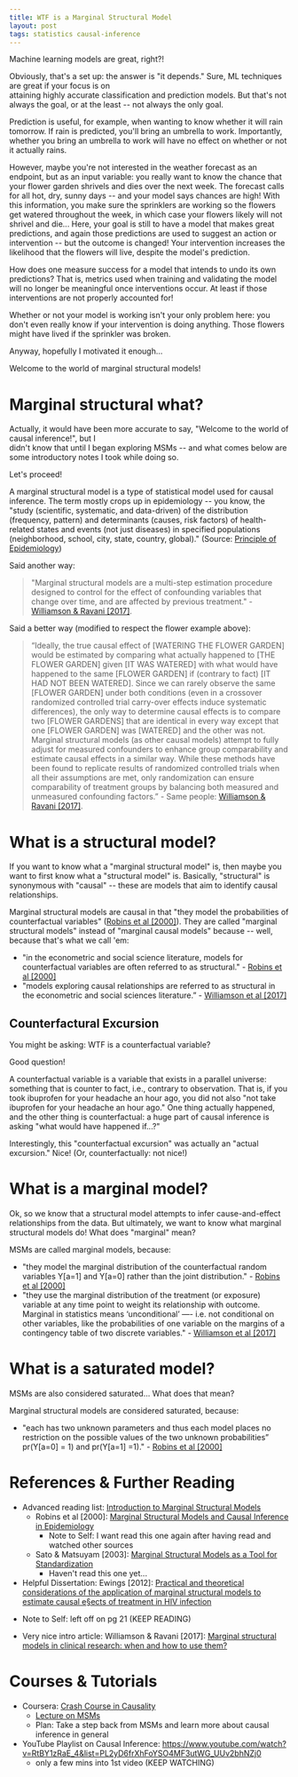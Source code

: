 ```yaml
---
title: WTF is a Marginal Structural Model
layout: post
tags: statistics causal-inference
---
```


Machine learning models are great, right?!   

Obviously, that's a set up: the answer is "it depends."  Sure, ML techniques are great if your focus is on  
attaining highly accurate classification and prediction models.  But that's not always the goal, or at the least -- not
always the only goal.

Prediction is useful, for example, when wanting 
to know whether it will rain tomorrow.  If rain is predicted, you'll bring an umbrella to work.  Importantly, whether you
bring an umbrella to work will have no effect on whether or not it actually rains.  

However, maybe you're not interested
in the weather forecast as an endpoint, but as an input variable: you really want to know the chance that your flower 
garden shrivels and dies over the next week.  The forecast calls for all hot, dry, sunny days -- and your model says chances
are high!  With this information, you make sure the sprinklers are working so the flowers get watered throughout
the week, in which case your flowers likely will not shrivel and die... Here, your goal is still to have a model 
that makes great predictions, and again those predictions are used to suggest an action or intervention -- but the outcome
is changed!  Your intervention increases the likelihood that the flowers will live, despite the model's prediction.

How does one measure success for a model that intends to undo its own predictions?  That is, metrics used 
when training and validating the model will no longer be meaningful once interventions occur.  At least if those 
interventions are not properly accounted for!

Whether or not your model is working isn't your only problem here: you don't even really know if your 
intervention is doing anything.  Those flowers might have lived if the sprinkler was broken.  

Anyway, hopefully I motivated it enough...

Welcome to the world of marginal structural models!

# Marginal structural what?
Actually, it would have been more accurate to say, "Welcome to the world of causal inference!", but I  
didn't know that until I began exploring MSMs -- and what comes below are some introductory notes I took while doing so.

Let's proceed!

A marginal structural model is a type of statistical model used for causal inference.  The term mostly crops
up in epidemiology -- you know, the "study (scientific, systematic, and data-driven) of the distribution (frequency, pattern) and determinants (causes, risk factors) of health-related states and events (not just diseases) in specified populations (neighborhood, school, city, state, country, global)." (Source: [Principle of Epidemiology](https://www.cdc.gov/ophss/csels/dsepd/ss1978/index.html))

Said another way:
> "Marginal structural models are a multi-step estimation procedure designed to control for the effect of 
> confounding variables that change over time, and are affected by previous treatment." - [Williamson & Ravani [2017]](https://academic.oup.com/ndt/article/32/suppl_2/ii84/2989980).

Said a better way (modified to respect the flower example above):
> “Ideally, the true causal effect of [WATERING THE FLOWER GARDEN] would be estimated by comparing what actually happened to  [THE FLOWER GARDEN] given [IT WAS WATERED] with what would have happened to the same [FLOWER GARDEN] if (contrary to fact) [IT HAD NOT BEEN WATERED]. Since we can rarely observe the same [FLOWER GARDEN] under both conditions (even in a crossover randomized controlled trial carry-over effects induce systematic differences), the only way to determine causal effects is to compare two [FLOWER GARDENS] that are identical in every way except that one [FLOWER GARDEN] was [WATERED] and the other was not. Marginal structural models (as other causal models) attempt to fully adjust for measured confounders to enhance group comparability and estimate causal effects in a similar way. While these methods have been found to replicate results of randomized controlled trials when all their assumptions are met, only randomization can ensure comparability of treatment groups by balancing both measured and unmeasured confounding factors.” - Same people: [Williamson & Ravani [2017]](https://academic.oup.com/ndt/article/32/suppl_2/ii84/2989980).



# What is a structural model?   
If you want to know what a "marginal structural model" is, then maybe you want to first know
what a "structural model" is.  Basically, "structural" is synonymous with "causal" -- these are models that
aim to identify causal relationships.

Marginal structural models are causal in that "they model the probabilities of counterfactual variables" ([Robins et al [2000]](https://epiresearch.org/wp-content/uploads/2014/07/Robins_EPI_2000_11_550.pdf)). They are called "marginal
structural models" instead of "marginal causal models" because -- well, because that's what we call 'em:
* "in the econometric and social science literature, 
models for counterfactual variables are often referred to as structural." - [Robins et al [2000]](https://epiresearch.org/wp-content/uploads/2014/07/Robins_EPI_2000_11_550.pdf)
* "models exploring causal relationships are referred to as structural in the econometric and social sciences 
literature.” - [Williamson et al [2017]](https://academic.oup.com/ndt/article/32/suppl_2/ii84/2989980)


## Counterfactural Excursion 
You might be asking: WTF is a counterfactual variable?  

Good question!

A counterfactual variable is a variable that exists in a parallel universe: something that is counter to fact, i.e.,
contrary to observation.  That is, if you took ibuprofen for your headache an hour ago, you did not also "not take
ibuprofen for your headache an hour ago."  One thing actually happened, and the other thing is counterfactual: a huge
part of causal inference is asking "what would have happened if...?"

Interestingly, this "counterfactual excursion" was actually an "actual excursion."  Nice!  (Or, counterfactually: not nice!)


# What is a marginal model?  
Ok, so we know that a structural model attempts to infer cause-and-effect relationships from the data.  But ultimately,
we want to know what marginal structural models do!  What does "marginal" mean? 

MSMs are called marginal models, because: 
* "they model the marginal distribution of the counterfactual random variables Y[a=1] and Y[a=0] rather than the joint distribution." - [Robins et al [2000]](https://epiresearch.org/wp-content/uploads/2014/07/Robins_EPI_2000_11_550.pdf)
* "they use the marginal distribution of the treatment (or exposure) variable at any time point to weight its relationship with outcome. Marginal in statistics means ‘unconditional’ —- i.e. not conditional on other variables, like the probabilities of one variable on the margins of a contingency table of two discrete variables." - [Williamson et al [2017]](https://academic.oup.com/ndt/article/32/suppl_2/ii84/2989980)



# What is a saturated model?
MSMs are also considered saturated... What does that mean?

Marginal structural models are considered saturated, because: 
* "each has two unknown parameters and thus each model places no restriction on the possible values of the two unknown probabilities” pr(Y[a=0] = 1) and pr(Y[a=1] =1)." - [Robins et al [2000]](https://epiresearch.org/wp-content/uploads/2014/07/Robins_EPI_2000_11_550.pdf)



# References & Further Reading
* Advanced reading list: [Introduction to Marginal Structural Models](https://epiresearch.org/serlibrary/serplaylists/introduction-to-marginal-structural-models/)
  - Robins et al [2000]: [Marginal Structural Models and Causal Inference in
Epidemiology](https://epiresearch.org/wp-content/uploads/2014/07/Robins_EPI_2000_11_550.pdf)
    * Note to Self: I want read this one again after having read and watched other sources
  - Sato & Matsuyam [2003]: [Marginal Structural Models as a Tool for Standardization](https://epiresearch.org/wp-content/uploads/2014/07/Sato_EPI_2003_14_680.pdf)
    * Haven't read this one yet...
*	Helpful Dissertation:  Ewings [2012]: [Practical and theoretical considerations of the
application of marginal structural models to
estimate causal e§ects of treatment in HIV
infection](http://discovery.ucl.ac.uk/1346448/1/1346448.pdf)
  - Note to Self: left off on pg 21 (KEEP READING)
*	Very nice intro article:  Williamson & Ravani [2017]: [Marginal structural models in clinical research: when and how to use them?](https://academic.oup.com/ndt/article/32/suppl_2/ii84/2989980)

# Courses & Tutorials
* Coursera: [Crash Course in Causality](https://www.coursera.org/learn/crash-course-in-causality)
  - [Lecture on MSMs](https://www.coursera.org/lecture/crash-course-in-causality/marginal-structural-models-EUpei)
  - Plan: Take a step back from MSMs and learn more about causal inference in general
* YouTube Playlist on Causal Inference:  https://www.youtube.com/watch?v=RtBY1zRaE_4&list=PL2yD6frXhFoYSO4MF3utWG_UUv2bhNZj0
  - only a few mins into 1st video (KEEP WATCHING)
